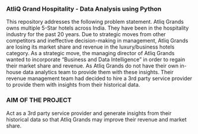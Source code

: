 ### AtliQ Grand Hospitality - Data Analysis using Python
This repository addresses the following problem statement.
Atliq Grands owns multiple 5-Star hotels across India. They have been in the hospitality industry for the past 20 years. Due to strategic moves from other competitors and ineffective decision-making in management, Atliq Grands are losing its market share and revenue in the luxury/business hotels category. As a strategic move, the managing director of Atliq Grands wanted to incorporate “Business and Data Intelligence” in order to regain their market share and revenue.
As Atliq Grands do not have their own in-house data analytics team to provide them with these insights. Their revenue management team had decided to hire a 3rd party service provider to provide them with insights from their historical data.

### AIM OF THE PROJECT
Act as a 3rd party service provider and generate insights from their historical data so that Atliq Grands may improve their revenue and market share.
